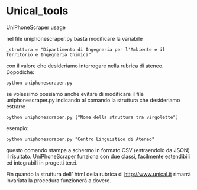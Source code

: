 # Unical_tools

UniPhoneScraper usage

nel file uniphonescraper.py basta modificare la variabile

    _struttura = "Dipartimento di Ingegneria per l'Ambiente e il Territorio e Ingegneria Chimica"

con il valore che desideriamo interrogare nella rubrica di ateneo. Dopodichè:

    python uniphonescraper.py

se volessimo possiamo anche evitare di modificare il file uniphonescraper.py indicando al comando
la struttura che desideriamo estrarre

    python uniphonescraper.py ["Nome della struttura tra virgolette"]

esempio:

    python uniphonescraper.py "Centro Linguistico di Ateneo"


questo comando stampa a schermo in formato CSV (estraendolo da JSON) il risultato. UniPhoneScraper funziona con due classi, facilmente
estendibili ed integrabili in progetti terzi.

Fin quando la struttura dell' html della
rubrica di http://www.unical.it rimarrà invariata la procedura funzionerà a dovere.
